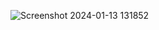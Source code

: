 

![Screenshot 2024-01-13 131852](https://github.com/ayushi21136/CODSOFT/assets/113428091/8f5cc810-07e1-4be1-8843-40801ab7b6f4)
